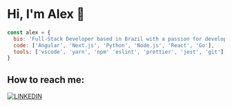 # Hi, I'm Alex 👋

```js
const alex = {
  bio: 'Full-Stack Developer based in Brazil with a passion for developing of all types, and sizes.',
  code: ['Angular', 'Next.js', 'Python', 'Node.js', 'React', 'Go'],
  tools: ['vscode', 'yarn', 'npm' 'eslint', 'prettier', 'jest', 'git'],
}
```

## How to reach me:

[![LINKEDIN](https://img.shields.io/badge/Linkedin-black?style=for-the-badge&logo=linkedin)](https://www.linkedin.com/in/ialexsilva/)
